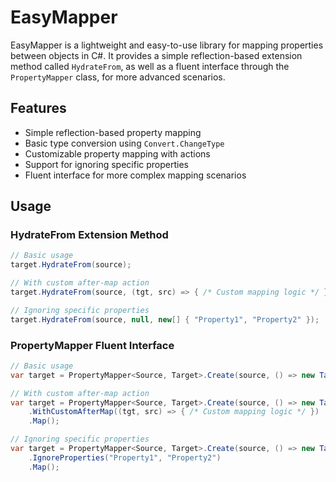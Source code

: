 # EasyMapper

EasyMapper is a lightweight and easy-to-use library for mapping properties between objects in C#. It provides a simple reflection-based extension method called `HydrateFrom`, as well as a fluent interface through the `PropertyMapper` class, for more advanced scenarios.

## Features

- Simple reflection-based property mapping
- Basic type conversion using `Convert.ChangeType`
- Customizable property mapping with actions
- Support for ignoring specific properties
- Fluent interface for more complex mapping scenarios

## Usage

### HydrateFrom Extension Method

```csharp
// Basic usage
target.HydrateFrom(source);

// With custom after-map action
target.HydrateFrom(source, (tgt, src) => { /* Custom mapping logic */ });

// Ignoring specific properties
target.HydrateFrom(source, null, new[] { "Property1", "Property2" });
```

### PropertyMapper Fluent Interface

```csharp
// Basic usage
var target = PropertyMapper<Source, Target>.Create(source, () => new Target()).Map();

// With custom after-map action
var target = PropertyMapper<Source, Target>.Create(source, () => new Target())
    .WithCustomAfterMap((tgt, src) => { /* Custom mapping logic */ })
    .Map();

// Ignoring specific properties
var target = PropertyMapper<Source, Target>.Create(source, () => new Target())
    .IgnoreProperties("Property1", "Property2")
    .Map();
```